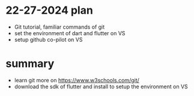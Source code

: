 # 22-27-2024 plan
- Git tutorial, familiar commands of git
- set the environment of dart and flutter on VS
- setup github co-pilot on VS

# summary
- learn git more on https://www.w3schools.com/git/
- download the sdk of flutter and install to setup the environment on VS
